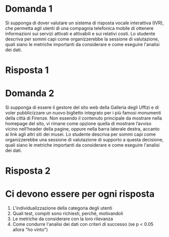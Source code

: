 # Domanda 1
Si supponga di dover valutare un sistema di risposta vocale interattiva (IVR), che permetta agli utenti di una compagnia telefonica mobile di ottenere informazioni sui servizi attivati e attivabili e sui relativi costi.  Lo studente descriva per sommi capi come organizzerebbe la sessione di valutazione, quali siano le metriche importanti da considerare e come eseguire l'analisi dei dati. 

# Risposta 1

# Domanda 2
Si supponga di essere il gestore del sito web della Galleria degli Uffizi e di voler pubblicizzare un nuovo biglietto integrato per i più famosi monumenti della città di Firenze. Non essendo il contenuto principale da mostrare nella homepage del sito, vi rimane come opzione quella di mostrare l’avviso vicino nell’header della pagine, oppure nella barra laterale destra, accanto ai link agli altri siti dei musei.  Lo studente descriva per sommi capi come organizzerebbe una sessione di valutazione di supporto a questa decisione, quali siano le metriche importanti da considerare e come eseguire l'analisi dei dati. 

# Risposta 2

# Ci devono essere per ogni risposta
1. L'individualizzazione della categoria degli utenti
2. Quali test, compiti sono richiesti, perché, motivandoli
3. Le metriche da considerare con la loro rilevanza
4. Come condurre l'analisi dei dati con criteri di successo (se p < 0.05 allora "ho vinto")
